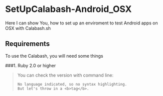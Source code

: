 # SetUpCalabash-Android_OSX

Here I can show You, how to set up an enviroment to test Android apps on OSX with Calabash.sh

## Requirements

To use the Calabash, you will need some things

###1. Ruby 2.0 or higher

>You can check the version with command line:
>```
>No language indicated, so no syntax highlighting. 
>But let's throw in a <b>tag</b>.
>```
